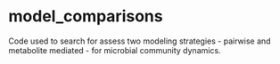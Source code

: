 # model_comparisons
Code used to search for assess two modeling strategies - pairwise and metabolite mediated - for microbial community dynamics.
